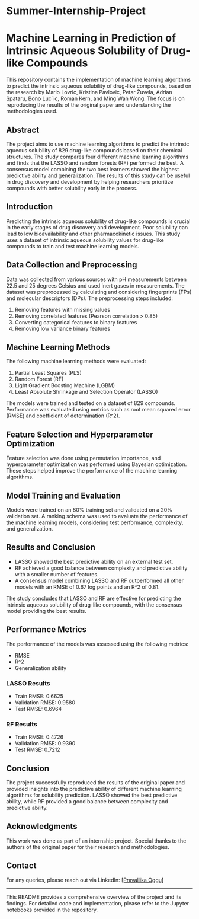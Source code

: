 # Summer-Internship-Project
# Machine Learning in Prediction of Intrinsic Aqueous Solubility of Drug-like Compounds

This repository contains the implementation of machine learning algorithms to predict the intrinsic aqueous solubility of drug-like compounds, based on the research by Mario Lovric, Kristina Pavlovic, Petar Žuvela, Adrian Spataru, Bono Lucˇic, Roman Kern, and Ming Wah Wong. The focus is on reproducing the results of the original paper and understanding the methodologies used.

## Abstract

The project aims to use machine learning algorithms to predict the intrinsic aqueous solubility of 829 drug-like compounds based on their chemical structures. The study compares four different machine learning algorithms and finds that the LASSO and random forests (RF) performed the best. A consensus model combining the two best learners showed the highest predictive ability and generalization. The results of this study can be useful in drug discovery and development by helping researchers prioritize compounds with better solubility early in the process.

## Introduction

Predicting the intrinsic aqueous solubility of drug-like compounds is crucial in the early stages of drug discovery and development. Poor solubility can lead to low bioavailability and other pharmacokinetic issues. This study uses a dataset of intrinsic aqueous solubility values for drug-like compounds to train and test machine learning models.

## Data Collection and Preprocessing

Data was collected from various sources with pH measurements between 22.5 and 25 degrees Celsius and used inert gases in measurements. The dataset was preprocessed by calculating and considering fingerprints (FPs) and molecular descriptors (DPs). The preprocessing steps included:

1. Removing features with missing values
2. Removing correlated features (Pearson correlation > 0.85)
3. Converting categorical features to binary features
4. Removing low variance binary features

## Machine Learning Methods

The following machine learning methods were evaluated:

1. Partial Least Squares (PLS)
2. Random Forest (RF)
3. Light Gradient Boosting Machine (LGBM)
4. Least Absolute Shrinkage and Selection Operator (LASSO)

The models were trained and tested on a dataset of 829 compounds. Performance was evaluated using metrics such as root mean squared error (RMSE) and coefficient of determination (R^2).

## Feature Selection and Hyperparameter Optimization

Feature selection was done using permutation importance, and hyperparameter optimization was performed using Bayesian optimization. These steps helped improve the performance of the machine learning algorithms.

## Model Training and Evaluation

Models were trained on an 80% training set and validated on a 20% validation set. A ranking schema was used to evaluate the performance of the machine learning models, considering test performance, complexity, and generalization.

## Results and Conclusion

- LASSO showed the best predictive ability on an external test set.
- RF achieved a good balance between complexity and predictive ability with a smaller number of features.
- A consensus model combining LASSO and RF outperformed all other models with an RMSE of 0.67 log points and an R^2 of 0.81.

The study concludes that LASSO and RF are effective for predicting the intrinsic aqueous solubility of drug-like compounds, with the consensus model providing the best results.

## Performance Metrics

The performance of the models was assessed using the following metrics:

- RMSE
- R^2
- Generalization ability

### LASSO Results
- Train RMSE: 0.6625
- Validation RMSE: 0.9580
- Test RMSE: 0.6964

### RF Results
- Train RMSE: 0.4726
- Validation RMSE: 0.9390
- Test RMSE: 0.7212

## Conclusion

The project successfully reproduced the results of the original paper and provided insights into the predictive ability of different machine learning algorithms for solubility prediction. LASSO showed the best predictive ability, while RF provided a good balance between complexity and predictive ability.

## Acknowledgments

This work was done as part of an internship project. Special thanks to the authors of the original paper for their research and methodologies.

## Contact

For any queries, please reach out via LinkedIn: [[Pravallika Oggu]](https://www.linkedin.com/in/pravallika-oggu-303360225/)

---

This README provides a comprehensive overview of the project and its findings. For detailed code and implementation, please refer to the Jupyter notebooks provided in the repository.
